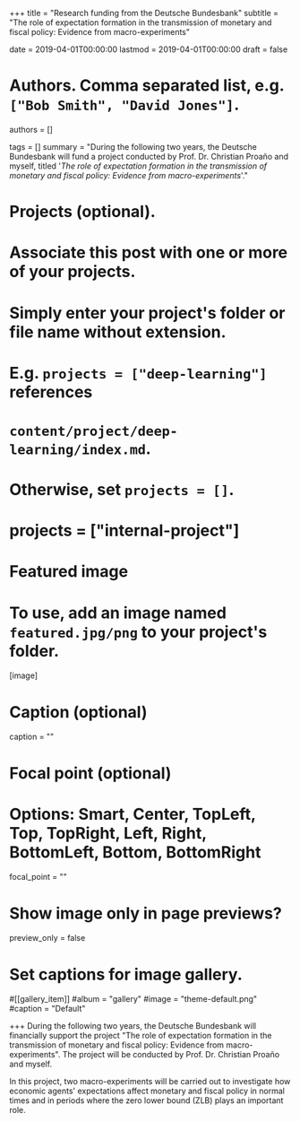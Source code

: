 +++
title = "Research funding from the Deutsche Bundesbank"
subtitle = "The role of expectation formation in the transmission of monetary and fiscal policy:  Evidence from macro-experiments"

date = 2019-04-01T00:00:00
lastmod = 2019-04-01T00:00:00
draft = false

# Authors. Comma separated list, e.g. `["Bob Smith", "David Jones"]`.
authors = []

tags = []
summary = "During the following two years, the Deutsche Bundesbank will fund a project conducted by Prof. Dr. Christian Proa&#xf1;o and myself, titled '<i>The role of expectation formation in the transmission of monetary and fiscal policy:  Evidence from macro-experiments</i>'."


# Projects (optional).
#   Associate this post with one or more of your projects.
#   Simply enter your project's folder or file name without extension.
#   E.g. `projects = ["deep-learning"]` references 
#   `content/project/deep-learning/index.md`.
#   Otherwise, set `projects = []`.
# projects = ["internal-project"]

# Featured image
# To use, add an image named `featured.jpg/png` to your project's folder. 
[image]
  # Caption (optional)
  caption = ""

  # Focal point (optional)
  # Options: Smart, Center, TopLeft, Top, TopRight, Left, Right, BottomLeft, Bottom, BottomRight
  focal_point = ""

  # Show image only in page previews?
  preview_only = false

# Set captions for image gallery.

#[[gallery_item]]
#album = "gallery"
#image = "theme-default.png"
#caption = "Default"

+++
During the following two years, the Deutsche Bundesbank will financially support the project "The role of expectation formation in the transmission of monetary and fiscal policy:  Evidence from macro-experiments". The project will be conducted by Prof. Dr. Christian Proa&#xf1;o and myself.

In this project, two macro-experiments will be carried out to investigate how economic agents' expectations affect monetary and fiscal policy in normal times and in periods where the zero lower bound (ZLB) plays an important role.